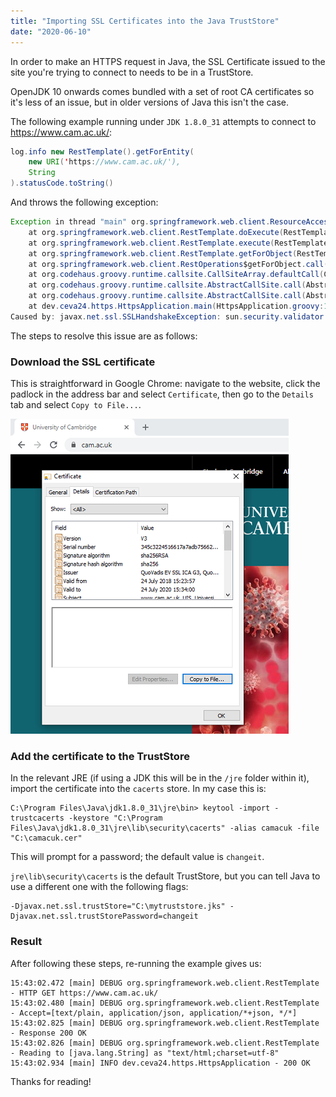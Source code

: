 ```yaml
---
title: "Importing SSL Certificates into the Java TrustStore"
date: "2020-06-10"
---
```


In order to make an HTTPS request in Java, the SSL Certificate issued to the site you're trying to connect to needs to be in a TrustStore.

OpenJDK 10 onwards comes bundled with a set of root CA certificates so it's less of an issue, but in older versions of Java this isn't the case.

The following example running under `JDK 1.8.0_31` attempts to connect to https://www.cam.ac.uk/:

```java
log.info new RestTemplate().getForEntity(
    new URI('https://www.cam.ac.uk/'),
    String
).statusCode.toString()
```

And throws the following exception:

```java
Exception in thread "main" org.springframework.web.client.ResourceAccessException: I/O error on GET request for "https://www.cam.ac.uk/": sun.security.validator.ValidatorException: PKIX path building failed: sun.security.provider.certpath.SunCertPathBuilderException: unable to find valid certification path to requested target; nested exception is javax.net.ssl.SSLHandshakeException: sun.security.validator.ValidatorException: PKIX path building failed: sun.security.provider.certpath.SunCertPathBuilderException: unable to find valid certification path to requested target
	at org.springframework.web.client.RestTemplate.doExecute(RestTemplate.java:748)
	at org.springframework.web.client.RestTemplate.execute(RestTemplate.java:714)
	at org.springframework.web.client.RestTemplate.getForObject(RestTemplate.java:333)
	at org.springframework.web.client.RestOperations$getForObject.call(Unknown Source)
	at org.codehaus.groovy.runtime.callsite.CallSiteArray.defaultCall(CallSiteArray.java:47)
	at org.codehaus.groovy.runtime.callsite.AbstractCallSite.call(AbstractCallSite.java:115)
	at org.codehaus.groovy.runtime.callsite.AbstractCallSite.call(AbstractCallSite.java:135)
	at dev.ceva24.https.HttpsApplication.main(HttpsApplication.groovy:12)
Caused by: javax.net.ssl.SSLHandshakeException: sun.security.validator.ValidatorException: PKIX path building failed: sun.security.provider.certpath.SunCertPathBuilderException: unable to find valid certification path to requested target
```

The steps to resolve this issue are as follows:

### Download the SSL certificate

This is straightforward in Google Chrome: navigate to the website, click the padlock in the address bar and select `Certificate`, then go to the `Details` tab and select `Copy to File...`.

![Downloading an SSL certificate](./ssl-certificate.png)

### Add the certificate to the TrustStore

In the relevant JRE (if using a JDK this will be in the `/jre` folder within it), import the certificate into the `cacerts` store. In my case this is:

```console
C:\Program Files\Java\jdk1.8.0_31\jre\bin> keytool -import -trustcacerts -keystore "C:\Program Files\Java\jdk1.8.0_31\jre\lib\security\cacerts" -alias camacuk -file "C:\camacuk.cer"
```

This will prompt for a password; the default value is `changeit`.

`jre\lib\security\cacerts` is the default TrustStore, but you can tell Java to use a different one with the following flags:

```console
-Djavax.net.ssl.trustStore="C:\mytruststore.jks" -Djavax.net.ssl.trustStorePassword=changeit
```

### Result

After following these steps, re-running the example gives us:

```
15:43:02.472 [main] DEBUG org.springframework.web.client.RestTemplate - HTTP GET https://www.cam.ac.uk/
15:43:02.480 [main] DEBUG org.springframework.web.client.RestTemplate - Accept=[text/plain, application/json, application/*+json, */*]
15:43:02.825 [main] DEBUG org.springframework.web.client.RestTemplate - Response 200 OK
15:43:02.826 [main] DEBUG org.springframework.web.client.RestTemplate - Reading to [java.lang.String] as "text/html;charset=utf-8"
15:43:02.934 [main] INFO dev.ceva24.https.HttpsApplication - 200 OK
```

Thanks for reading!
